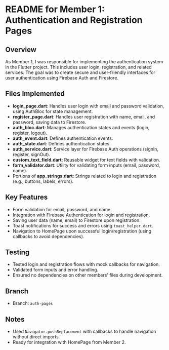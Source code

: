 # README for Member 1: Authentication and Registration Pages

## Overview
As Member 1, I was responsible for implementing the authentication system in the Flutter project. This includes user login, registration, and related services. The goal was to create secure and user-friendly interfaces for user authentication using Firebase Auth and Firestore.

## Files Implemented
- **login_page.dart**: Handles user login with email and password validation, using AuthBloc for state management.
- **register_page.dart**: Handles user registration with name, email, and password, saving data to Firestore.
- **auth_bloc.dart**: Manages authentication states and events (login, register, logout).
- **auth_event.dart**: Defines authentication events.
- **auth_state.dart**: Defines authentication states.
- **auth_service.dart**: Service layer for Firebase Auth operations (signIn, register, signOut).
- **custom_text_field.dart**: Reusable widget for text fields with validation.
- **form_validator.dart**: Utility for validating form inputs (email, password, name).
- Portions of **app_strings.dart**: Strings related to login and registration (e.g., buttons, labels, errors).

## Key Features
- Form validation for email, password, and name.
- Integration with Firebase Authentication for login and registration.
- Saving user data (name, email) to Firestore upon registration.
- Toast notifications for success and errors using `toast_helper.dart`.
- Navigation to HomePage upon successful login/registration (using callbacks to avoid dependencies).

## Testing
- Tested login and registration flows with mock callbacks for navigation.
- Validated form inputs and error handling.
- Ensured no dependencies on other members' files during development.

## Branch
- Branch: `auth-pages`

## Notes
- Used `Navigator.pushReplacement` with callbacks to handle navigation without direct imports.
- Ready for integration with HomePage from Member 2.